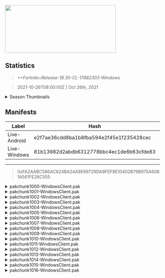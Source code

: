<div style="pointer-events: none">
  <img style="pointer-events: none" src="https://raw.githubusercontent.com/Tectors/Archive/master/.github/source/dependents/gen.18.30.svg" width="360" height="155">
<div>

## Statistics
> *++Fortnite+Release-18.30-CL-17882303-Windows*

> 2021-10-26T08:00:00Z | Oct 26th, 2021

<details>
  <summary>Season Thumbnails</summary>

  > Seasonal thumbnails are a season's normal ltms and their photos.

  | Name | ID |
  | - | - |
  | [Solo](https://raw.githubusercontent.com/Tectors/Archive/master/.github/source/dependents/monthly-rotaton/playlist_defaultsolo_18_30.png) | Playlist_DefaultSolo |
  | [Duos](https://raw.githubusercontent.com/Tectors/Archive/master/.github/source/dependents/monthly-rotaton/playlist_defaultduo_18_30.png) | Playlist_DefaultDuo |
  | [Trios](https://raw.githubusercontent.com/Tectors/Archive/master/.github/source/dependents/monthly-rotaton/playlist_trios_18_30.png) | Playlist_Trios |
  | [Squads](https://raw.githubusercontent.com/Tectors/Archive/master/.github/source/dependents/monthly-rotaton/playlist_defaultsquad_18_30.png) | Playlist_DefaultSquad |
</details>

## Manifests
| Label | Hash | Route |
| - | - | - |
| Live-Android | e2f7ae36cdd8ba1b8fba594e2f45e1f235428cec | [fcIMc2UMlmge6hkDikGr3WBmV_VrzA](https://github.com/Tectors/Archive/blob/master/manifests/fcIMc2UMlmge6hkDikGr3WBmV_VrzA.manifest) |
| Live-Windows | 81b13982d2abdb6312778bbc4ec1de6b63cfde83 | [BIZ9URud-wgSnyLid0OGLukI37r96A](https://github.com/Tectors/Archive/blob/master/manifests/BIZ9URud-wgSnyLid0OGLukI37r96A.manifest) |

---

> 0xFA2AABC586AC624BA24A9E69729DA9FEF8E10402B79B975A6081A561FE26C555

<details>
  <summary>pakchunk1000-WindowsClient.pak</summary>

  > FortniteGame/Content/Paks/pakchunk1000-WindowsClient.pak

  > 0xD03DD7497D4A18847F5160442DCC4AC49A74EB16D4F7A4DEB45636473F51EB5E
  > 00BD73648F7CD05EDE0B2D4C33B499BD

  </details>

<details>
  <summary>pakchunk1001-WindowsClient.pak</summary>

  > FortniteGame/Content/Paks/pakchunk1001-WindowsClient.pak

  > 0x64A675F846FEEC2A737CB1CCAA285854DF7E8154286EA058416E6687C2352A90
  > 0DE6839DE97A78F987D7A34D644BB3AD

  </details>

<details>
  <summary>pakchunk1002-WindowsClient.pak</summary>

  > FortniteGame/Content/Paks/pakchunk1002-WindowsClient.pak

  > 0xE2A41B137AAD14BFA84C4CEFC582309761FA02C1BBCF5FF7CCD3BD24474739DF
  > 0E32ED911D1D1D67115812FB22317555

  <img src="https://raw.githubusercontent.com/Tectors/Archive/master/.github/source/dependents/referred/BID_882_EerieGhost_Y9N1T.svg" width="100"> 
</details>

<details>
  <summary>pakchunk1003-WindowsClient.pak</summary>

  > FortniteGame/Content/Paks/pakchunk1003-WindowsClient.pak

  > 0x2812FD66ACE87262EF72AE64DE6C1309EA1E7957C9770F708EE41A714AE0E74C
  > 21D9E3FA446D32EE85025841557C1E4C

  <img src="https://raw.githubusercontent.com/Tectors/Archive/master/.github/source/dependents/referred/SPID_328_GrasshopperHammer_5D0FN.svg" width="100"> <img src="https://raw.githubusercontent.com/Tectors/Archive/master/.github/source/dependents/referred/SPID_327_GrasshopperHeart_CP6MR.svg" width="100"> <img src="https://raw.githubusercontent.com/Tectors/Archive/master/.github/source/dependents/referred/SPID_322_Grasshopper_83HQ3.svg" width="100"> <img src="https://raw.githubusercontent.com/Tectors/Archive/master/.github/source/dependents/referred/Pickaxe_ID_696_Grasshopper_Male_24OGH.svg" width="100"> <img src="https://raw.githubusercontent.com/Tectors/Archive/master/.github/source/dependents/referred/EID_Grasshopper_8D51K.svg" width="100"> <img src="https://raw.githubusercontent.com/Tectors/Archive/master/.github/source/dependents/referred/CID_A_243_Athena_Commando_F_Grasshopper_E_L6I24.svg" width="100"> <img src="https://raw.githubusercontent.com/Tectors/Archive/master/.github/source/dependents/referred/CID_A_242_Athena_Commando_F_Grasshopper_D_EIQ7X.svg" width="100"> <img src="https://raw.githubusercontent.com/Tectors/Archive/master/.github/source/dependents/referred/CID_A_241_Athena_Commando_F_Grasshopper_C_QGV1I.svg" width="100"> <img src="https://raw.githubusercontent.com/Tectors/Archive/master/.github/source/dependents/referred/CID_A_240_Athena_Commando_F_Grasshopper_B_9RSI1.svg" width="100"> <img src="https://raw.githubusercontent.com/Tectors/Archive/master/.github/source/dependents/referred/CID_A_239_Athena_Commando_F_Grasshopper_H6LB7.svg" width="100"> <img src="https://raw.githubusercontent.com/Tectors/Archive/master/.github/source/dependents/referred/CID_A_238_Athena_Commando_M_Grasshopper_E_Q14K1.svg" width="100"> <img src="https://raw.githubusercontent.com/Tectors/Archive/master/.github/source/dependents/referred/CID_A_237_Athena_Commando_M_Grasshopper_D_5OEIK.svg" width="100"> <img src="https://raw.githubusercontent.com/Tectors/Archive/master/.github/source/dependents/referred/CID_A_236_Athena_Commando_M_Grasshopper_C_47TZ8.svg" width="100"> <img src="https://raw.githubusercontent.com/Tectors/Archive/master/.github/source/dependents/referred/CID_A_235_Athena_Commando_M_Grasshopper_B_RHQUY.svg" width="100"> <img src="https://raw.githubusercontent.com/Tectors/Archive/master/.github/source/dependents/referred/CID_A_234_Athena_Commando_M_Grasshopper_A_57ARK.svg" width="100"> <img src="https://raw.githubusercontent.com/Tectors/Archive/master/.github/source/dependents/referred/CID_A_233_Athena_Commando_M_Grasshopper_5GTT3.svg" width="100"> <img src="https://raw.githubusercontent.com/Tectors/Archive/master/.github/source/dependents/referred/BID_896_GrasshopperMale_BRT10.svg" width="100"> 
</details>

<details>
  <summary>pakchunk1004-WindowsClient.pak</summary>

  > FortniteGame/Content/Paks/pakchunk1004-WindowsClient.pak

  > 0xA4DCB51AD7D5CF29AA69C3AA5D1635E04644BC8E594950F9005C658715C2E6A9
  > 2E5F91AEF58F310AE2044EA39C43BB81

  <img src="https://raw.githubusercontent.com/Tectors/Archive/master/.github/source/dependents/referred/Wrap_409_CritterManiac_1B4II.svg" width="100"> <img src="https://raw.githubusercontent.com/Tectors/Archive/master/.github/source/dependents/referred/Pickaxe_ID_683_CritterManiacMale_S4I63.svg" width="100"> <img src="https://raw.githubusercontent.com/Tectors/Archive/master/.github/source/dependents/referred/CID_A_218_Athena_Commando_M_CritterManiac_KV6J0.svg" width="100"> <img src="https://raw.githubusercontent.com/Tectors/Archive/master/.github/source/dependents/referred/BID_870_CritterManiac_8Y8KK.svg" width="100"> 
</details>

<details>
  <summary>pakchunk1005-WindowsClient.pak</summary>

  > FortniteGame/Content/Paks/pakchunk1005-WindowsClient.pak

  > 0x1BAA5501FFEE9751CF621EACD8CD65F06E219FADA377091C6DE81E2E8C4BED8D
  > 360CD59F6F7B68A441DDED9DB5FD13D7

  <img src="https://raw.githubusercontent.com/Tectors/Archive/master/.github/source/dependents/referred/LSID_364_Ashes_0XBPK.svg" width="100"> <img src="https://raw.githubusercontent.com/Tectors/Archive/master/.github/source/dependents/referred/EID_Ashes_MYQ8O.svg" width="100"> <img src="https://raw.githubusercontent.com/Tectors/Archive/master/.github/source/dependents/referred/CID_A_231_Athena_Commando_F_Ashes_TKGK9.svg" width="100"> <img src="https://raw.githubusercontent.com/Tectors/Archive/master/.github/source/dependents/referred/BID_897_AshesFemale_DV4RB.svg" width="100"> 
</details>

<details>
  <summary>pakchunk1006-WindowsClient.pak</summary>

  > FortniteGame/Content/Paks/pakchunk1006-WindowsClient.pak

  > 0x44D23F2AF2C45DC1A81A7937FC029A61BC8999732D425F599AF97C12B78F0788
  > 545B9777127F4BE242F802C627356B7E

  <img src="https://raw.githubusercontent.com/Tectors/Archive/master/.github/source/dependents/referred/Pickaxe_ID_691_RelishMale_FVCA7.svg" width="100"> <img src="https://raw.githubusercontent.com/Tectors/Archive/master/.github/source/dependents/referred/Pickaxe_ID_690_RelishFemale_DC74M.svg" width="100"> <img src="https://raw.githubusercontent.com/Tectors/Archive/master/.github/source/dependents/referred/LSID_360_Relish_FRX3N.svg" width="100"> <img src="https://raw.githubusercontent.com/Tectors/Archive/master/.github/source/dependents/referred/EID_Relish_TNPZI.svg" width="100"> <img src="https://raw.githubusercontent.com/Tectors/Archive/master/.github/source/dependents/referred/CID_A_222_Athena_Commando_F_Relish_G6S5T.svg" width="100"> <img src="https://raw.githubusercontent.com/Tectors/Archive/master/.github/source/dependents/referred/CID_A_221_Athena_Commando_M_Relish_8364H.svg" width="100"> <img src="https://raw.githubusercontent.com/Tectors/Archive/master/.github/source/dependents/referred/BID_874_RelishFemale_I7B41.svg" width="100"> <img src="https://raw.githubusercontent.com/Tectors/Archive/master/.github/source/dependents/referred/BID_873_RelishMale_0Q8D9.svg" width="100"> 
</details>

<details>
  <summary>pakchunk1007-WindowsClient.pak</summary>

  > FortniteGame/Content/Paks/pakchunk1007-WindowsClient.pak

  > 0x53EF9E3DCE4DEB688CB446E3AC9192C0D09A59E47A52834CB564BCE73247C27B
  > 5E2A3EE7CE3884E31F58D83485D8B122

  <img src="https://raw.githubusercontent.com/Tectors/Archive/master/.github/source/dependents/referred/Wrap_413_SAM_WK0AX.svg" width="100"> <img src="https://raw.githubusercontent.com/Tectors/Archive/master/.github/source/dependents/referred/Pickaxe_ID_697_SAMFemale1H_RV6AN.svg" width="100"> <img src="https://raw.githubusercontent.com/Tectors/Archive/master/.github/source/dependents/referred/LSID_363_DarkTrioNov_4B2M5.svg" width="100"> <img src="https://raw.githubusercontent.com/Tectors/Archive/master/.github/source/dependents/referred/CID_A_255_Athena_Commando_F_SAM_QA7ZS.svg" width="100"> <img src="https://raw.githubusercontent.com/Tectors/Archive/master/.github/source/dependents/referred/BID_888_SAM_4LYL3.svg" width="100"> 
</details>

<details>
  <summary>pakchunk1008-WindowsClient.pak</summary>

  > FortniteGame/Content/Paks/pakchunk1008-WindowsClient.pak

  > 0xE96390474917256049E268B29325128FF85C1F8BB9253485A414F06887881714
  > 6537263AA4E53B6A7B7D4AE3DE12826C

  </details>

<details>
  <summary>pakchunk1009-WindowsClient.pak</summary>

  > FortniteGame/Content/Paks/pakchunk1009-WindowsClient.pak

  > 0xD0181080A65146E3C5128AA7EC2C595612C139FA42137A8B28642565CF9203CD
  > 72CC2893A6B672F3854F36629B770774

  <img src="https://raw.githubusercontent.com/Tectors/Archive/master/.github/source/dependents/referred/SPID_325_UproarGraffiti_QFE4O.svg" width="100"> <img src="https://raw.githubusercontent.com/Tectors/Archive/master/.github/source/dependents/referred/Pickaxe_ID_699_UproarBraidsFemale_LY5GM.svg" width="100"> <img src="https://raw.githubusercontent.com/Tectors/Archive/master/.github/source/dependents/referred/MusicPack_112_Uproar_59WME.svg" width="100"> <img src="https://raw.githubusercontent.com/Tectors/Archive/master/.github/source/dependents/referred/LSID_366_Uproar_8MFSF.svg" width="100"> <img src="https://raw.githubusercontent.com/Tectors/Archive/master/.github/source/dependents/referred/LSID_362_Jinx_F9OY4.svg" width="100"> <img src="https://raw.githubusercontent.com/Tectors/Archive/master/.github/source/dependents/referred/CID_A_256_Athena_Commando_F_UproarBraids_8IOZW.svg" width="100"> <img src="https://raw.githubusercontent.com/Tectors/Archive/master/.github/source/dependents/referred/BID_890_UproarBraids_EF68P.svg" width="100"> 
</details>

<details>
  <summary>pakchunk1010-WindowsClient.pak</summary>

  > FortniteGame/Content/Paks/pakchunk1010-WindowsClient.pak

  > 0xB3B815190B90CF6083C2A35D6BA757411A87F66A55E8D505BB5CDAA038A14185
  > 8CB3CD29BF1611B7CA90D1C635859415

  <img src="https://raw.githubusercontent.com/Tectors/Archive/master/.github/source/dependents/referred/EID_ChickenLeg_TDJ0O.svg" width="100"> 
</details>

<details>
  <summary>pakchunk1011-WindowsClient.pak</summary>

  > FortniteGame/Content/Paks/pakchunk1011-WindowsClient.pak

  > 0xCC4D9D760A17AC9ED7D14124A6152DCACD027A84F3203A40679F1B7AA3A4C783
  > AC22C5B2B654FE15BDCC8B664D033140

  <img src="https://raw.githubusercontent.com/Tectors/Archive/master/.github/source/dependents/referred/CID_A_232_Athena_Commando_F_CritterStreak_YILHR.svg" width="100"> 
</details>

<details>
  <summary>pakchunk1012-WindowsClient.pak</summary>

  > FortniteGame/Content/Paks/pakchunk1012-WindowsClient.pak

  > 0x5BB3682022D9B7D2F677B5D9E5D4FD82D23CD0CC8E8B393BB80F4BB7003F11DC
  > BE2C3EF59AB81D812AF5B8153325998F

  <img src="https://raw.githubusercontent.com/Tectors/Archive/master/.github/source/dependents/referred/Pickaxe_ID_687_GiggleMale_YCQ4S.svg" width="100"> <img src="https://raw.githubusercontent.com/Tectors/Archive/master/.github/source/dependents/referred/LSID_359_Giggle_6OHH8.svg" width="100"> <img src="https://raw.githubusercontent.com/Tectors/Archive/master/.github/source/dependents/referred/Glider_ID_323_GiggleMale_XADT7.svg" width="100"> <img src="https://raw.githubusercontent.com/Tectors/Archive/master/.github/source/dependents/referred/CID_A_219_Athena_Commando_M_Giggle_C2UK0.svg" width="100"> <img src="https://raw.githubusercontent.com/Tectors/Archive/master/.github/source/dependents/referred/BID_872_Giggle_LN5LR.svg" width="100"> 
</details>

<details>
  <summary>pakchunk1013-WindowsClient.pak</summary>

  > FortniteGame/Content/Paks/pakchunk1013-WindowsClient.pak

  > 0xDE646D492BBD3D30650B736918041C15E9EDEBAD0FB678B81DB197F998F52880
  > C23FA9BDE9342B508B8AABBEEA6699A2

  <img src="https://raw.githubusercontent.com/Tectors/Archive/master/.github/source/dependents/referred/Wrap_404_CritterFrenzy_SNXC0.svg" width="100"> <img src="https://raw.githubusercontent.com/Tectors/Archive/master/.github/source/dependents/referred/Pickaxe_ID_676_CritterFrenzyMale_B21OE.svg" width="100"> <img src="https://raw.githubusercontent.com/Tectors/Archive/master/.github/source/dependents/referred/CID_A_214_Athena_Commando_M_CritterFrenzy_YDM1L.svg" width="100"> <img src="https://raw.githubusercontent.com/Tectors/Archive/master/.github/source/dependents/referred/BID_867_CritterFrenzy_3VYKQ.svg" width="100"> 
</details>

<details>
  <summary>pakchunk1014-WindowsClient.pak</summary>

  > FortniteGame/Content/Paks/pakchunk1014-WindowsClient.pak

  > 0xA8E750511F75B32B2A0D110B3A0CFF61567B3E269EF21A9CAE7616F747D7B6F5
  > D517F2A448CCB9B47E5004894BC62ACF

  <img src="https://raw.githubusercontent.com/Tectors/Archive/master/.github/source/dependents/referred/Pickaxe_ID_680_TomcatMale_LOSMX.svg" width="100"> <img src="https://raw.githubusercontent.com/Tectors/Archive/master/.github/source/dependents/referred/Glider_ID_318_Wombat_1MQMN.svg" width="100"> <img src="https://raw.githubusercontent.com/Tectors/Archive/master/.github/source/dependents/referred/CID_A_212_Athena_Commando_M_Tomcat_M1Z6G.svg" width="100"> <img src="https://raw.githubusercontent.com/Tectors/Archive/master/.github/source/dependents/referred/BID_863_Tomcat_5V2TZ.svg" width="100"> 
</details>

<details>
  <summary>pakchunk1015-WindowsClient.pak</summary>

  > FortniteGame/Content/Paks/pakchunk1015-WindowsClient.pak

  > 0xF05BFB8C0F08499DE23A534279A79E1A1F6B99157A42F2FBB1BB31E70613BE77
  > DD07D332EE51C9C9585F5249FD62A45A

  <img src="https://raw.githubusercontent.com/Tectors/Archive/master/.github/source/dependents/referred/CID_A_223_Athena_Commando_M_Glitz_MJ5WQ.svg" width="100"> 
</details>

<details>
  <summary>pakchunk1016-WindowsClient.pak</summary>

  > FortniteGame/Content/Paks/pakchunk1016-WindowsClient.pak

  > 0x2C7D695D0D77284A187F1C729402E7F23692D2DFFB22B5515663BC51789E6955
  > F044853E82632E827ED91FB4AFBD28DF

  <img src="https://raw.githubusercontent.com/Tectors/Archive/master/.github/source/dependents/referred/Pickaxe_ID_694_SunrisePalace1H_SDI6M.svg" width="100"> <img src="https://raw.githubusercontent.com/Tectors/Archive/master/.github/source/dependents/referred/Pickaxe_ID_693_SunriseCastle1H_5XE1U.svg" width="100"> <img src="https://raw.githubusercontent.com/Tectors/Archive/master/.github/source/dependents/referred/LSID_358_Sunrise_1Q2KG.svg" width="100"> <img src="https://raw.githubusercontent.com/Tectors/Archive/master/.github/source/dependents/referred/Glider_ID_324_SunriseCastleMale_2R4Q3.svg" width="100"> <img src="https://raw.githubusercontent.com/Tectors/Archive/master/.github/source/dependents/referred/EID_Sunrise_RPZ6M.svg" width="100"> <img src="https://raw.githubusercontent.com/Tectors/Archive/master/.github/source/dependents/referred/CID_A_216_Athena_Commando_M_SunrisePalace_BBQY0.svg" width="100"> <img src="https://raw.githubusercontent.com/Tectors/Archive/master/.github/source/dependents/referred/CID_A_215_Athena_Commando_F_SunriseCastle_48TIZ.svg" width="100"> <img src="https://raw.githubusercontent.com/Tectors/Archive/master/.github/source/dependents/referred/BID_876_SunrisePalace_7JPK6.svg" width="100"> <img src="https://raw.githubusercontent.com/Tectors/Archive/master/.github/source/dependents/referred/BID_875_SunriseCastle_91J3L.svg" width="100"> 
</details>

